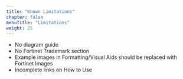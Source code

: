 ```yaml
---
title: "Known Limitations"
chapter: false
menuTitle: "Limitations"
weight: 25
---
```


- No diagram guide
- No Fortinet Trademark section
- Example images in Formatting/Visual Aids should be replaced with Fortinet Images
- Incomplete links on How to Use